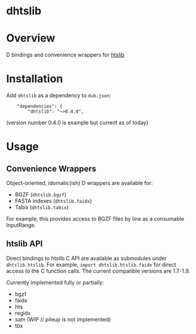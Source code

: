 dhtslib
=======


# Overview

D bindings and convenience wrappers for [htslib](https://github.com/samtools/htslib)

# Installation

Add `dhtslib` as a dependency to `dub.json`:

```
    "dependencies": {
        "dhtslib": "~>0.4.0",
```
(version number 0.4.0 is example but current as of today)

# Usage

## Convenience Wrappers

Object-oriented, idomatic(ish) D wrappers are available for:

* BGZF (`dhtslib.bgzf`)
* FASTA indexes (`dhtslib.faidx`)
* Tabix (`dhtslib.tabix`)

For example, this provides access to BGZF files by line as a consumable InputRange.

## htslib API

Direct bindings to htslib C API are available as submodules under `dhtslib.htslib`. For example, `import dhtslib.htslib.faidx` for direct access to the C function calls. The current compatible versions are 1.7-1.9.

Currently implemented fully or partially:

* bgzf
* faidx
* hts
* regidx
* sam (WIP // pileup is not implemented)
* tbx
